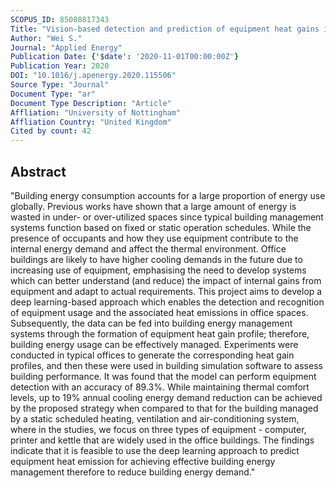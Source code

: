 ```yaml
---
SCOPUS_ID: 85088817343
Title: "Vision-based detection and prediction of equipment heat gains in commercial office buildings using a deep learning method"
Author: "Wei S."
Journal: "Applied Energy"
Publication Date: {'$date': '2020-11-01T00:00:00Z'}
Publication Year: 2020
DOI: "10.1016/j.apenergy.2020.115506"
Source Type: "Journal"
Document Type: "ar"
Document Type Description: "Article"
Affliation: "University of Nottingham"
Affliation Country: "United Kingdom"
Cited by count: 42
---
```


## Abstract
"Building energy consumption accounts for a large proportion of energy use globally. Previous works have shown that a large amount of energy is wasted in under- or over-utilized spaces since typical building management systems function based on fixed or static operation schedules. While the presence of occupants and how they use equipment contribute to the internal energy demand and affect the thermal environment. Office buildings are likely to have higher cooling demands in the future due to increasing use of equipment, emphasising the need to develop systems which can better understand (and reduce) the impact of internal gains from equipment and adapt to actual requirements. This project aims to develop a deep learning-based approach which enables the detection and recognition of equipment usage and the associated heat emissions in office spaces. Subsequently, the data can be fed into building energy management systems through the formation of equipment heat gain profile; therefore, building energy usage can be effectively managed. Experiments were conducted in typical offices to generate the corresponding heat gain profiles, and then these were used in building simulation software to assess building performance. It was found that the model can perform equipment detection with an accuracy of 89.3%. While maintaining thermal comfort levels, up to 19% annual cooling energy demand reduction can be achieved by the proposed strategy when compared to that for the building managed by a static scheduled heating, ventilation and air-conditioning system, where in the studies, we focus on three types of equipment - computer, printer and kettle that are widely used in the office buildings. The findings indicate that it is feasible to use the deep learning approach to predict equipment heat emission for achieving effective building energy management therefore to reduce building energy demand."
